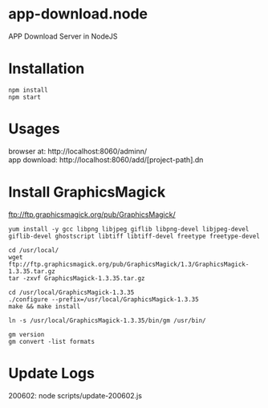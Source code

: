 # app-download.node
APP Download Server in NodeJS

# Installation
```NodeJS
npm install
npm start
```

# Usages
browser at: http://localhost:8060/adminn/  
app download: http://localhost:8060/add/[project-path].dn

# Install GraphicsMagick
ftp://ftp.graphicsmagick.org/pub/GraphicsMagick/
```Shell
yum install -y gcc libpng libjpeg giflib libpng-devel libjpeg-devel giflib-devel ghostscript libtiff libtiff-devel freetype freetype-devel

cd /usr/local/
wget ftp://ftp.graphicsmagick.org/pub/GraphicsMagick/1.3/GraphicsMagick-1.3.35.tar.gz
tar -zxvf GraphicsMagick-1.3.35.tar.gz

cd /usr/local/GraphicsMagick-1.3.35
./configure --prefix=/usr/local/GraphicsMagick-1.3.35
make && make install

ln -s /usr/local/GraphicsMagick-1.3.35/bin/gm /usr/bin/

gm version
gm convert -list formats
```

# Update Logs
200602: node scripts/update-200602.js
